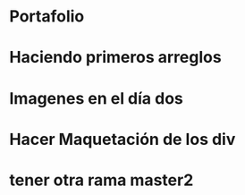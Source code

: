 # Portafolio
# Haciendo primeros arreglos 
# Imagenes en el día dos 
# Hacer Maquetación de los div
# tener otra rama master2